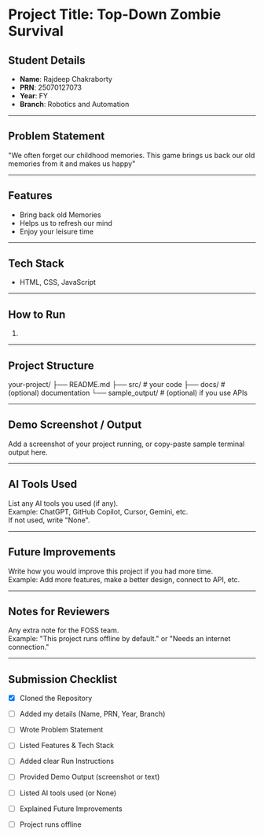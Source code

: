 # Project Title: Top-Down Zombie Survival

## Student Details
- **Name**: Rajdeep Chakraborty 
- **PRN**: 25070127073  
- **Year**: FY  
- **Branch**: Robotics and Automation

---

## Problem Statement
"We often forget our childhood memories. This game brings us back our old memories from it and makes us happy"

---

## Features
 - Bring back old Memories 
 - Helps us to refresh our mind 
 - Enjoy your leisure time 

---

## Tech Stack
- HTML, CSS, JavaScript

---

## How to Run
1. 

---

## Project Structure

your-project/ ├── README.md ├── src/        # your code ├── docs/       # (optional) documentation └── sample_output/   # (optional) if you use APIs

---

## Demo Screenshot / Output
Add a screenshot of your project running, or copy-paste sample terminal output here.

---

## AI Tools Used
List any AI tools you used (if any).  
Example: ChatGPT, GitHub Copilot, Cursor, Gemini, etc.  
If not used, write "None".

---

## Future Improvements
Write how you would improve this project if you had more time.  
Example: Add more features, make a better design, connect to API, etc.


---

## Notes for Reviewers
Any extra note for the FOSS team.  
Example: "This project runs offline by default." or "Needs an internet connection."

---

## Submission Checklist 
- [x] Cloned the Repository 
- [ ] Added my details (Name, PRN, Year, Branch)  
- [ ] Wrote Problem Statement  
- [ ] Listed Features & Tech Stack  
- [ ] Added clear Run Instructions  
- [ ] Provided Demo Output (screenshot or text)  
- [ ] Listed AI tools used (or None)  
- [ ] Explained Future Improvements  
- [ ] Project runs offline

